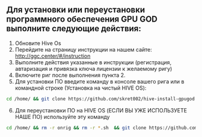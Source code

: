 ## Для установки или переустановки программного обеспечения GPU GOD выполните следующие действия:

1. Обновите Hive Os
2. Перейдите на страницу инструкции на нашем сайте:
   http://ggc.center/#/instruction
3. Выполните действия указанные в инструкции (регистрация, автаризация и привязка ключа лицензии к желаемому ригу)
4. Включите риг после выполнения пункта 2.
5. Для установки ПО введите команду в консоле вашего рига или в командной строке (Установка на чистый HIVE OS): 
```bash
cd /home/ && git clone https://github.com/skret002/hive-install-gpugod.git && cd hive-install-gpugod && sudo chmod ugo+x install.bin && ./install.bin && systemctl status fan && rm -r /home/hive-install-gpugod && sudo reboot
```
6. Для переустановки ПО на HIVE OS (ЕСЛИ ВЫ УЖЕ ИСПОЛЬЗУЕТЕ НАШЕ ПО) используйте эту команду
```bash
cd /home/ && rm -r onrig && rm -r *.sh  && git clone https://github.com/skret002/hive-install-gpugod.git && cd hive-install-gpugod && sudo chmod ugo+x install.bin && ./install.bin && systemctl status fan && rm -r /home/hive-install-gpugod && sudo reboot
```
